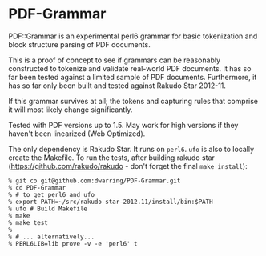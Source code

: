 PDF-Grammar
===========

PDF::Grammar is an experimental perl6 grammar for basic tokenization
and block structure parsing of PDF documents.

This is a proof of concept to see if grammars can be reasonably constructed
to tokenize and validate real-world PDF documents. It has so far been tested
against a limited sample of PDF documents. Furthermore, it has so far only
been built and tested against Rakudo Star 2012-11.

If this grammar survives at all; the tokens and capturing rules that
comprise it will most likely change significantly.

Tested with PDF versions up to 1.5. May work for high versions if they haven't
been linearized (Web Optimized).

The only dependency is Rakudo Star. It runs on `perl6`. `ufo` is also to
locally create the Makefile. To run the tests, after building rakudo star
(https://github.com/rakudo/rakudo - don't forget the final `make install`):

    % git co git@github.com:dwarring/PDF-Grammar.git
    % cd PDF-Grammar
    % # to get perl6 and ufo
    % export PATH=~/src/rakudo-star-2012.11/install/bin:$PATH
    % ufo # Build Makefile
    % make
    % make test
    %
    % # ... alternatively...
    % PERL6LIB=lib prove -v -e 'perl6' t